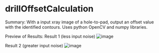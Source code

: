 # drillOffsetCalculation
Summary:
With a input xray image of a hole-to-pad, output an offset value with the identified contours. 
Uses python OpenCV and numpy libraries.


Preview of Results:
Result 1 (less input noise)
![image](https://user-images.githubusercontent.com/124814751/223542304-b843523e-adfa-490d-a69b-05a458b703b5.png)

Result 2 (greater input noise)
![image](https://user-images.githubusercontent.com/124814751/223542581-0c760126-fb80-4405-aef7-3f6dd38c6fcb.png)

